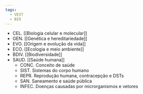 ```yaml
---
tags:
  - VEST
  - BIO
---
```

- CEL. [[Biologia celular e molecular]]
- GEN. [[Genética e hereditariedade]]
- EVO. [[Origem e evolução da vida]]
- ECO. [[Ecologia e meio ambiente]]
- BDIV. [[Biodiversidade]]
- SAUD. [[Saúde humana]]
	- CONC. Conceito de saúde
	- SIST. Sistemas do corpo humano
	- REPR. Reprodução humana, contracepção e DSTs
	- SAN. Saneamento e saúde pública
	- INFEC. Doenças causadas por microrganismos e vetores
